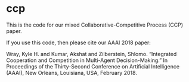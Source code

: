 # ccp

This is the code for our mixed Collaborative-Competitive Process (CCP) paper.

If you use this code, then please cite our AAAI 2018 paper:

Wray, Kyle H. and Kumar, Akshat and Zilberstein, Shlomo. “Integrated Cooperation and Competition in Multi-Agent Decision-Making.” In Proceedings of the Thirty-Second Conference on Artificial Intelligence (AAAI), New Orleans, Louisiana, USA, February 2018.
